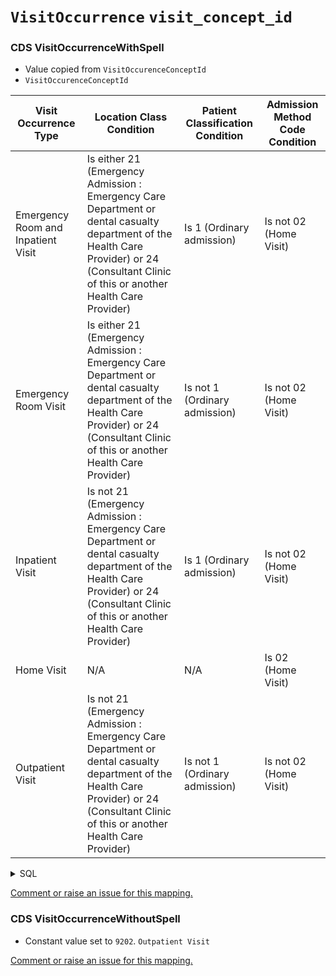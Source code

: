 # `VisitOccurrence` `visit_concept_id`
### CDS VisitOccurrenceWithSpell
* Value copied from `VisitOccurenceConceptId`
* `VisitOccurenceConceptId` 
			
| Visit Occurrence Type             | Location Class Condition                                                                                                                                                                   | Patient Classification Condition | Admission Method Code Condition |
|------------------------------------|--------------------------------------------------------------------------------------------------------------------------------------------------------------------------------------------|----------------------------------|---------------------------------|
| Emergency Room and Inpatient Visit | Is either 21 (Emergency Admission : Emergency Care Department or dental casualty department of the Health Care Provider) or 24 (Consultant Clinic of this or another Health Care Provider) | Is 1 (Ordinary admission)        | Is not 02 (Home Visit)          |
| Emergency Room Visit               | Is either 21 (Emergency Admission : Emergency Care Department or dental casualty department of the Health Care Provider) or 24 (Consultant Clinic of this or another Health Care Provider) | Is not 1 (Ordinary admission)    | Is not 02 (Home Visit)          |
| Inpatient Visit                    | Is not 21 (Emergency Admission : Emergency Care Department or dental casualty department of the Health Care Provider) or 24 (Consultant Clinic of this or another Health Care Provider)    | Is 1 (Ordinary admission)        | Is not 02 (Home Visit)          |
| Home Visit                         | N/A                                                                                                                                                                                        | N/A                              | Is 02 (Home Visit)              |
| Outpatient Visit                   | Is not 21 (Emergency Admission : Emergency Care Department or dental casualty department of the Health Care Provider) or 24 (Consultant Clinic of this or another Health Care Provider)    | Is not 1 (Ordinary admission)    | Is not 02 (Home Visit)          |
		
<details>
<summary>SQL</summary>

```sql
select
	l1.NHSNumber,
	l5.HospitalProviderSpellNumber,
	min (l5.EpisodeStartDate) as EpisodeStartDate,
	coalesce 
	(
		min (l5.EpisodeStartTime), 
		'000000'
	) as EpisodeStartTime,
	coalesce 
	(
		max (l5.EpisodeEndDate), 
		max (l1.CDSActivityDate)
	) as EpisodeEndDate,
	coalesce 
	(
		max (l5.EpisodeEndTime), 
		'000000'
	) as EpisodeEndTime,
	case 
		when max(l5.AdmissionMethodCode) in ('21','24') and max(l5.PatientClassification) = 1 then 262
        when max(l5.AdmissionMethodCode) in ('21','24') then 9203
        when max(l5.PatientClassification) in (1) then 9201
        when max(l4.LocationClass) in ('02') then 581476
		else 9202
	end as VisitOccurenceConceptId,    -- "visit_concept_id"
	case 
		when max(l5.EpisodeEndDate) is null and max(l5.DischargeDateHospitalProviderSpell) is null then 32220
        else 32818
	end as VisitTypeConceptId,
	max (l5.SourceofAdmissionCode) as SourceofAdmissionCode,
	max (l5.DischargeDestinationCode) as DischargeDestinationCode
from omop_staging.cds_line01 l1
	left join omop_staging.cds_line04 l4 
		on l1.MessageId = l4.MessageId -- Location Details 
	left join omop_staging.cds_line05 l5 
		on l1.MessageId = l5.MessageId  -- Hospital Provider Spell
	inner join dbo.Code c 
		on c.Code = l1.ActivityTreatmentFunctionCode
where l1.CDSUpdateType = 9   -- New/Modification     (1 = Delete)
	and l1.NHSNumber is not null
	and c.CodeTypeId = 2 -- activity_treatment_function_code
	and l5.HospitalProviderSpellNumber is not null
group by 
	l1.NHSNumber, 
	l5.HospitalProviderSpellNumber;
	
```
</details>


[Comment or raise an issue for this mapping.](https://github.com/answerdigital/oxford-omop-data-mapper/issues/new?title=OMOP%20VisitOccurrence%20table%20visit_concept_id%20field%20CDS%20VisitOccurrenceWithSpell%20mapping)
### CDS VisitOccurrenceWithoutSpell
* Constant value set to `9202`. `Outpatient Visit`

[Comment or raise an issue for this mapping.](https://github.com/answerdigital/oxford-omop-data-mapper/issues/new?title=OMOP%20VisitOccurrence%20table%20visit_concept_id%20field%20CDS%20VisitOccurrenceWithoutSpell%20mapping)
